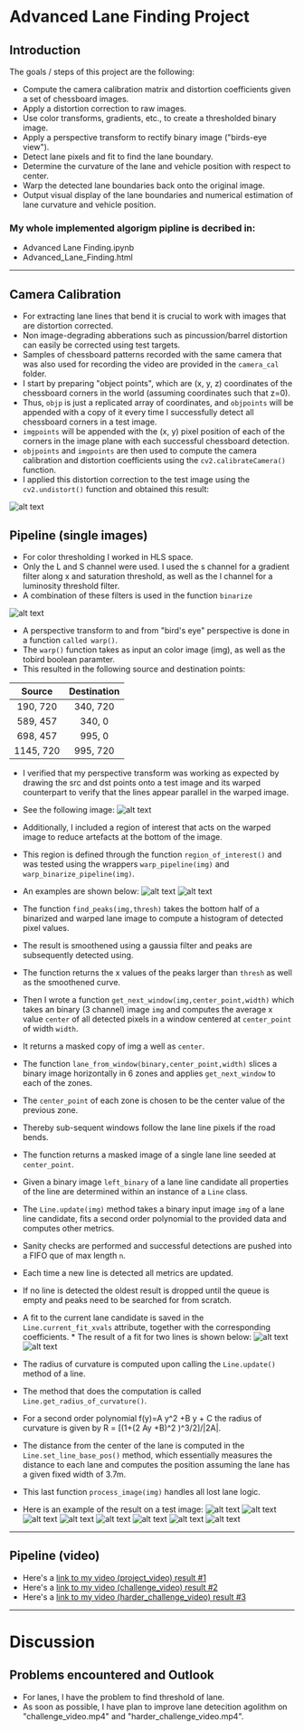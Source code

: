 # Advanced Lane Finding Project

## Introduction
The goals / steps of this project are the following:

* Compute the camera calibration matrix and distortion coefficients given a set of chessboard images.
* Apply a distortion correction to raw images.
* Use color transforms, gradients, etc., to create a thresholded binary image.
* Apply a perspective transform to rectify binary image ("birds-eye view").
* Detect lane pixels and fit to find the lane boundary.
* Determine the curvature of the lane and vehicle position with respect to center.
* Warp the detected lane boundaries back onto the original image.
* Output visual display of the lane boundaries and numerical estimation of lane curvature and vehicle position.

[//]: # (Image References)

[image1]: ./output_images/step0.JPG "Undistorted"

[image2]: ./output_images/step1.JPG "Threshold"
[image3]: ./output_images/step2.JPG "Image ROI"
[image4]: ./output_images/step3.JPG "Unwraped ROI lane1"
[image5]: ./output_images/step4.JPG "Unwraped ROI lane2"
[image6]: ./output_images/step5.JPG "left and right lanes"
[image7]: ./output_images/step6.JPG "detect lane "

[image8]: ./output_images/test_results/detected_lane_straight_lines1.jpg "result1"
[image9]: ./output_images/test_results/detected_lane_straight_lines2.jpg "result2"
[image10]: ./output_images/test_results/detected_lane_test1.jpg "result3"
[image11]: ./output_images/test_results/detected_lane_test2.jpg "result4"
[image12]: ./output_images/test_results/detected_lane_test3.jpg "result5"
[image13]: ./output_images/test_results/detected_lane_test4.jpg "result6"
[image14]: ./output_images/test_results/detected_lane_test5.jpg "result7"
[image15]: ./output_images/test_results/detected_lane_test6.jpg "result8"

[video1]: ./output_images/test_results/detected_lane_project_video.mp4 "Video1"
[video2]: ./output_images/test_results/detected_lane_challenge_video.mp4 "Video2"
[video3]: ./output_images/test_results/detected_lane_harder_challenge_video.mp4 "Video3"

### My whole implemented algorigm pipline is decribed in:
* Advanced Lane Finding.ipynb
* Advanced_Lane_Finding.html
---

## Camera Calibration

* For extracting lane lines that bend it is crucial to work with images that are distortion corrected. 
* Non image-degrading abberations such as pincussion/barrel distortion can easily be corrected using test targets. 
* Samples of chessboard patterns recorded with the same camera that was also used for recording the video are provided in the `camera_cal` folder. 
* I start by preparing "object points", which are (x, y, z) coordinates of the chessboard corners in the world (assuming coordinates such that z=0). 
* Thus, `objp` is just a replicated array of coordinates, and `objpoints` will be appended with a copy of it every time I successfully detect all chessboard corners in a test image. 
* `imgpoints` will be appended with the (x, y) pixel position of each of the corners in the image plane with each successful chessboard detection.
* `objpoints` and `imgpoints` are then used to compute the camera calibration and distortion coefficients using the `cv2.calibrateCamera()` function. 
* I applied this distortion correction to the test image using the `cv2.undistort()` function and obtained this result: 

![alt text][image1]

## Pipeline (single images)

* For color thresholding I worked in HLS space. 
* Only the L and S channel were used. I used the s channel for a gradient filter along x and saturation threshold, as well as the l channel for a luminosity threshold filter. 
* A combination of these filters is used in the function `binarize` 

![alt text][image2]

* A perspective transform to and from "bird's eye" perspective is done in a function `called warp()`. 
* The `warp()` function takes as input an color image (img), as well as the tobird boolean paramter. 
* This resulted in the following source and destination points:

| Source        | Destination   | 
|:-------------:|:-------------:| 
| 190, 720      | 340, 720      | 
| 589, 457      | 340, 0        |
| 698, 457      | 995, 0        |
| 1145, 720     | 995, 720      |

* I verified that my perspective transform was working as expected by drawing the src and dst points onto a test image and its warped counterpart to verify that the lines appear parallel in the warped image. 
* See the following image: 
![alt text][image3]

* Additionally, I included a region of interest that acts on the warped image to reduce artefacts at the bottom of the image.
* This region is defined through the function `region_of_interest()` and was tested using the wrappers `warp_pipeline(img)` and `warp_binarize_pipeline(img)`.
* An examples are shown below: 
![alt text][image4]
![alt text][image5]

* The function `find_peaks(img,thresh)` takes the bottom half of a binarized and warped lane image to compute a histogram of detected pixel values. 
* The result is smoothened using a gaussia filter and peaks are subsequently detected using. 
* The function returns the x values of the peaks larger than `thresh` as well as the smoothened curve.
* Then I wrote a function `get_next_window(img,center_point,width)` which takes an binary (3 channel) image `img` and computes the average x value `center` of all detected pixels in a window centered at `center_point` of width `width`. 
* It returns a masked copy of img a well as `center`.
* The function `lane_from_window(binary,center_point,width)` slices a binary image horizontally in 6 zones and applies `get_next_window` to each of the zones. 
* The `center_point` of each zone is chosen to be the center value of the previous zone. 
* Thereby sub-sequent windows follow the lane line pixels if the road bends. 
* The function returns a masked image of a single lane line seeded at `center_point`. 
* Given a binary image `left_binary` of a lane line candidate all properties of the line are determined within an instance of a `Line` class.

* The `Line.update(img)` method takes a binary input image `img` of a lane line candidate, fits a second order polynomial to the provided data and computes other metrics. 
* Sanity checks are performed and successful detections are pushed into a FIFO que of max length `n`. 
* Each time a new line is detected all metrics are updated. 
* If no line is detected the oldest result is dropped until the queue is empty and peaks need to be searched for from scratch.
* A fit to the current lane candidate is saved in the `Line.current_fit_xvals` attribute, together with the corresponding coefficients. * The result of a fit for two lines is shown below:
![alt text][image6]
![alt text][image7]

* The radius of curvature is computed upon calling the `Line.update()` method of a line. 
* The method that does the computation is called `Line.get_radius_of_curvature()`.
* For a second order polynomial f(y)=A y^2 +B y + C the radius of curvature is given by R = [(1+(2 Ay +B)^2 )^3/2]/|2A|.
* The distance from the center of the lane is computed in the `Line.set_line_base_pos()` method, which essentially measures the distance to each lane and computes the position assuming the lane has a given fixed width of 3.7m.
* This last function `process_image(img)` handles all lost lane logic. 
* Here is an example of the result on a test image:
![alt text][image8]
![alt text][image9]
![alt text][image10]
![alt text][image11]
![alt text][image12]
![alt text][image13]
![alt text][image14]
![alt text][image15]

---

## Pipeline (video)

* Here's a [link to my video (project_video) result #1](./output_images/test_results/detected_lane_project_video.mp4)
* Here's a [link to my video (challenge_video) result #2](./output_images/test_results/detected_lane_challenge_video.mp4)
* Here's a [link to my video (harder_challenge_video) result #3](./output_images/test_results/detected_lane_harder_challenge_video.mp4)

---

# Discussion

## Problems encountered and Outlook

* For lanes, I have the problem to find threshold of lane.
* As soon as possible, I have plan to improve lane detecition agolithm on "challenge_video.mp4" and "harder_challenge_video.mp4".
